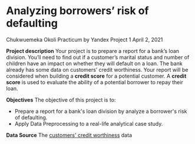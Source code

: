 # Analyzing borrowers’ risk of defaulting

Chukwuemeka Okoli
Practicum by Yandex Project 1
April 2, 2021

**Project description**
Your project is to prepare a report for a bank’s loan division. You’ll need to find out if a customer’s marital status and number of children have an impact on whether they will default on a loan. The bank already has some data on customers’ credit worthiness.
Your report will be considered when building a **credit score** for a potential customer. A **credit score** is used to evaluate the ability of a potential borrower to repay their loan.

**Objectives**
The objective of this project is to:
- Prepare a report for a bank's loan division by analyze a borrower's risk of defaulting.
- Apply Data Preprocessing to a real-life analytical case study.

**Data Source**
The [customers' credit worthiness](https://github.com/chuksoo/analyzing_borrowers_risk_of_defaulting/blob/main/credit_scoring_eng.csv) data

